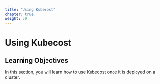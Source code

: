 ```yaml
---
title: "Using Kubecost"
chapter: true
weight: 50
---
```


# Using Kubecost

## Learning Objectives <!-- MODIFY THIS SUBHEADING -->

In this section, you will learn how to use Kubecost once it is deployed on a cluster.
